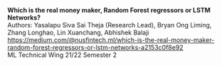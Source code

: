 **Which is the real money maker, Random Forest regressors or LSTM Networks?** <br/>
Authors: Yasalapu Siva Sai Theja (Research Lead), Bryan Ong Liming, Zhang Longhao, Lin Xuanchang, Abhishek Balaji <br/>
https://medium.com/@nusfintech.ml/which-is-the-real-money-maker-random-forest-regressors-or-lstm-networks-a2153c0f8e92 <br/>
ML Technical Wing 21/22 Semester 2
